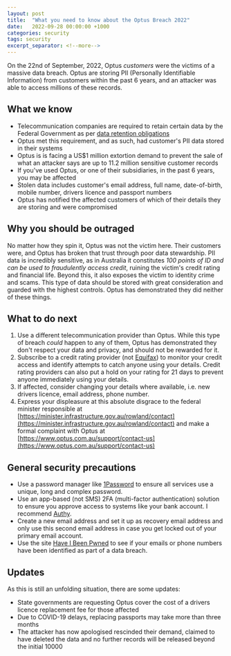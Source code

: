 ```yaml
---
layout: post
title:  "What you need to know about the Optus Breach 2022"
date:   2022-09-28 00:00:00 +1000
categories: security
tags: security
excerpt_separator: <!--more-->
---
```

On the 22nd of September, 2022, Optus *customers* were the victims of a massive data breach. Optus are storing PII (Personally Identifiable Information) from customers within the past 6 years, and an attacker was able to access millions of these records.

<!--more-->

## What we know

- Telecommunication companies are required to retain certain data by the Federal Government as per [data retention obligations](https://www.homeaffairs.gov.au/about-us/our-portfolios/national-security/lawful-access-telecommunications/data-retention-obligations)
- Optus met this requirement, and as such, had customer's PII data stored in their systems
- Optus is is facing a US$1 million extortion demand to prevent the sale of what an attacker says are up to 11.2 million sensitive customer records
- If you've used Optus, or one of their subsidiaries, in the past 6 years, you may be affected
- Stolen data includes customer's email address, full name, date-of-birth, mobile number, drivers licence and passport numbers
- Optus has notified the affected customers of which of their details they are storing and were compromised

## Why you should be outraged

No matter how they spin it, Optus was not the victim here. Their customers were, and Optus has broken that trust through poor data stewardship. PII data is incredibly sensitive, as in Australia it constitutes *100 points of ID and can be used to fraudulently access credit*, ruining the victim's credit rating and financial life. Beyond this, it also exposes the victim to identity crime and scams. This type of data should be stored with great consideration and guarded with the highest controls. Optus has demonstrated they did neither of these things. 

## What to do next

1. Use a different telecommunication provider than Optus. While this type of breach *could* happen to any of them, Optus has demonstrated they don't respect your data and privacy, and should not be rewarded for it.
2. Subscribe to a credit rating provider (not [Equifax](https://www.csoonline.com/article/3444488/equifax-data-breach-faq-what-happened-who-was-affected-what-was-the-impact.html)) to monitor your credit access and identify attempts to catch anyone using your details. Credit rating providers can also put a hold on your rating for 21 days to prevent anyone immediately using your details.
3. If affected, consider changing your details where available, i.e. new drivers licence, email address, phone number.
4. Express your displeasure at this absolute disgrace to the federal minister responsible at [https://minister.infrastructure.gov.au/rowland/contact](https://minister.infrastructure.gov.au/rowland/contact) and make a formal complaint with Optus at [https://www.optus.com.au/support/contact-us](https://www.optus.com.au/support/contact-us)

## General security precautions

- Use a password manager like [1Password](https://1password.com/) to ensure all services use a unique, long and complex password.
- Use an app-based (not SMS) 2FA (multi-factor authentication) solution to ensure you approve access to systems like your bank account. I recommend [Authy](https://authy.com/).
- Create a new email address and set it up as recovery email address and only use this second email address in case you get locked out of your primary email account.
- Use the site [Have I Been Pwned](https://haveibeenpwned.com/) to see if your emails or phone numbers have been identified as part of a data breach.

## Updates

As this is still an unfolding situation, there are some updates:

- State governments are requesting Optus cover the cost of a drivers licence replacement fee for those affected
- Due to COVID-19 delays, replacing passports may take more than three months
- The attacker has now apologised rescinded their demand, claimed to have deleted the data and no further records will be released beyond the initial 10000